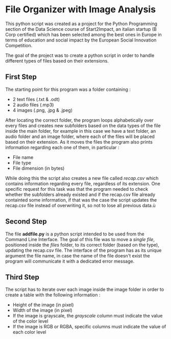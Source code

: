 # File Organizer with Image Analysis

This python script was created as a project for the Python Programming section of the Data Science course of Start2Impact, an italian startup (B Corp certified) which has been selected among the best ones in Europe in terms of education and social impact by the European Social Innovation Competition.

The goal of the project was to create a python script in order to handle different types of files based on their extensions.

## First Step

The starting point for this program was a folder containing : 
* 2 text files (.txt & .odt)
* 2 audio files (.mp3)
* 4 images (.png, .jpg & .jpeg)

After locating the correct folder, the program loops alphabetically over every files and creates new subfolders based on the data types of the file inside the main folder, for example in this case we have a text folder, an audio folder and an image folder, where each of the files will be placed based on their extension. As it moves the files the program also prints information regarding each one of them, in particular :
* File name
* File type
* File dimension (in bytes)

While doing this the script also creates a new file called *recap.csv* which contains information regarding every file, regardless of its extension. One specific request for this task was that the program needed to check whether the subfolders already existed and if the recap.csv file already containted some information, if that was the case the script updates the recap.csv file instead of overwriting it, so not to lose all previous data.ù

## Second Step
The file **addfile.py** is a python script intended to be used from the Command Line Interface. The goal of this file was to move a *single file*, positioned inside the *files* folder, to its correct folder (based on the type), updating the recap.csv file. The interface of the program has as its unique argument the file name, in case the name of the file doesn't exist the program will communicate it with a dedicated error message. 

## Third Step
The script has to iterate over each image inside the image folder in order to create a table with the following information :
* Height of the image (in pixel)
* Width of the image (in pixel)
* If the image is grayscale, the *grayscale* column must indicate the value of the color level
* If the image is RGB or RGBA, specific columns must indicate the value of each color level





